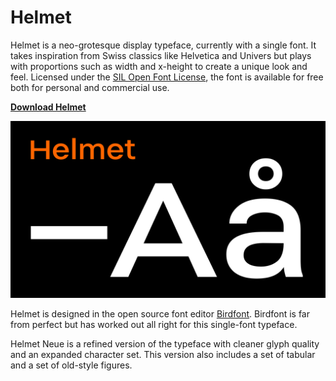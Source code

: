 # Helmet

Helmet is a neo-grotesque display typeface, currently with a single font. It takes inspiration from Swiss classics like Helvetica and Univers but plays with proportions such as width and x-height to create a unique look and feel. Licensed under the [SIL Open Font License](http://scripts.sil.org/OFL_web), the font is available for free both for personal and commercial use.

**[Download Helmet](https://github.com/carlenlund/helmet/releases/download/1.000/helmet-neue-1.000.zip)**

![](images/helmet-1.png)

Helmet is designed in the open source font editor [Birdfont](https://birdfont.org/). Birdfont is far from perfect but has worked out all right for this single-font typeface.

Helmet Neue is a refined version of the typeface with cleaner glyph quality and an expanded character set. This version also includes a set of tabular and a set of old-style figures.
